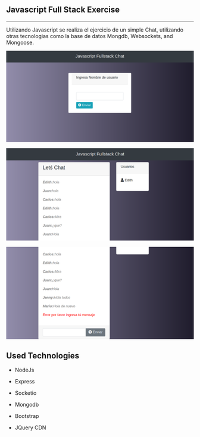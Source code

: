  ## **Javascript Full Stack Exercise** 
----------------------------------
Utilizando Javascript se realiza el ejercicio de un simple Chat, utilizando otras tecnologias como la base de datos Mongdb, Websockets, and Mongoose.

![alt text](https://github.com/Edith707/Chat-con-Javascript-Fullstack/raw/master/src/public/assets/images/Chat%20Javascript%20Fullstack01.png)

![alt text](https://github.com/Edith707/Chat-con-Javascript-Fullstack/raw/master/src/public/assets/images/FireShot%20Chat%20Javascript%20Fullstack02.png)

![alt text](https://github.com/Edith707/Chat-con-Javascript-Fullstack/raw/master/src/public/assets/images/Chat%20Javascript%20Fullstack%2003.png)

## Used Technologies

* NodeJs
* Express
* Socketio
* Mongodb

* Bootstrap
* JQuery CDN